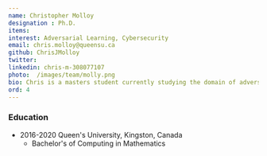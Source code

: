 ```yaml
---
name: Christopher Molloy
designation : Ph.D.
items:
interest: Adversarial Learning, Cybersecurity
email: chris.molloy@queensu.ca
github: ChrisJMolloy
twitter: 
linkedin: chris-m-308077107
photo:  /images/team/molly.png
bio: Chris is a masters student currently studying the domain of adversarial learning. More specifically, if reinforce multi-agent environments can be used for malware generation and detection. 
ord: 4
---
```


### Education

- 2016-2020 Queen's University, Kingston, Canada
  - Bachelor's of Computing in Mathematics

